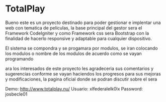 # TotalPlay
Bueno este es un proyecto destinado para poder gestionar e implentar una web con tematica de peliculas, la base principal del gestor sera el Framework CodeIgniter y como Framework css sera Bootstrap con la finalidad de hacerlo responsive y adaptable para cualquier dispositivo.

El sistema se compondra y se progamara por modulos, se iran colocando los modulos o nombre de los modulos de acuerdo como se vayan programando

ara los interesados de este proyecto les agradeceria sus comentarios y sugerencias conforme se vayan haciendos los progresos para sus mejoras y modificaciones, la pagina oficial donde se podran discutir sobre el sera

Demo: http://www.totalplay.nu/
Usuario: xlfederalelk0lx
Password: josbecle01